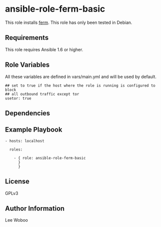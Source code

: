 ansible-role-ferm-basic
=====

This role installs [ferm](http://ferm.foo-projects.org/). 
This role has only been tested in Debian.

Requirements
------------

This role requires Ansible 1.6 or higher.


Role Variables
--------------

All these variables are defined in vars/main.yml and will be used by default.

    ## set to true if the host where the role is running is configured to block
    ## all outbound traffic except tor
    usetor: true

Dependencies
------------


Example Playbook
----------

```
- hosts: localhost

  roles:

    - { role: ansible-role-ferm-basic
      }
      }
```

License
-------

GPLv3

Author Information
------------------

Lee Woboo

